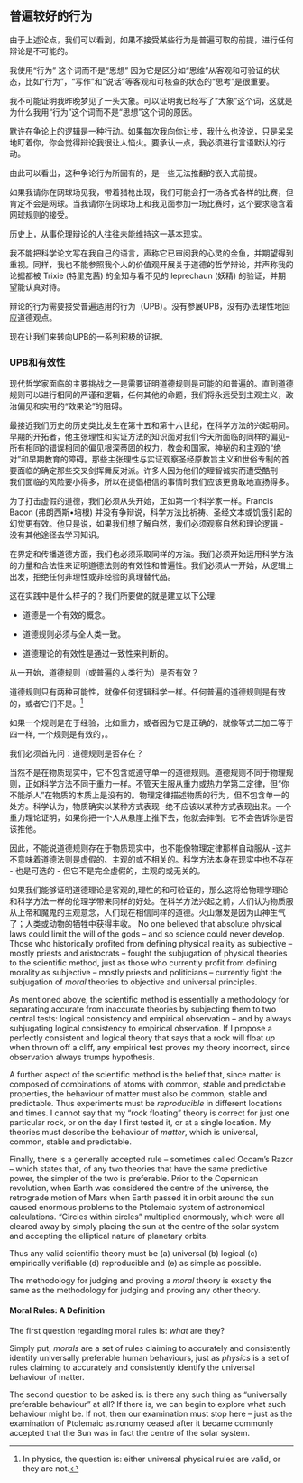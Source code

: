 ## 普遍较好的行为

由于上述论点，我们可以看到，如果不接受某些行为是普遍可取的前提，进行任何辩论是不可能的。

我使用“行为” 这个词而不是“思想” 因为它是区分如“思维”从客观和可验证的状态，比如“行为”，“写作”和“说话”等客观和可核查的状态的“思考”是很重要。

我不可能证明我昨晚梦见了一头大象。可以证明我已经写了“大象”这个词，这就是为什么我用“行为”这个词而不是“思想”这个词的原因。

默许在争论上的逻辑是一种行动。如果每次我向你让步，我什么也没说，只是呆呆地盯着你，你会觉得辩论我很让人恼火。要承认一点，我必须进行言语默认的行动。

由此可以看出，这种争论行为所固有的，是一些无法推翻的嵌入式前提。

如果我请你在网球场见我，带着猎枪出现，我们可能会打一场各式各样的比赛，但肯定不会是网球。当我请你在网球场上和我见面参加一场比赛时，这个要求隐含着网球规则的接受。

历史上，从事伦理辩论的人往往未能维持这一基本现实。

我不能把科学论文写在我自己的语言，声称它已审阅我的心灵的金鱼，并期望得到重视。同样，我也不能参照我个人的价值观开展关于道德的哲学辩论，并声称我的论据都被 Trixie (特里克茜) 的全知与看不见的 leprechaun (妖精) 的验证，并期望能认真对待。

辩论的行为需要接受普遍适用的行为（UPB）。没有参展UPB，没有办法理性地回应道德观点。 

现在让我们来转向UPB的一系列积极的证据。

### UPB和有效性

现代哲学家面临的主要挑战之一是需要证明道德规则是可能的和普遍的。直到道德规则可以进行相同的严谨和逻辑，任何其他的命题，我们将永远受到主观主义，政治偏见和实用的“效果论”的阻碍。

最接近我们历史的历史类比发生在第十五和第十六世纪，在科学方法的兴起期间。早期的开拓者，他主张理性和实证方法的知识面对我们今天所面临的同样的偏见–所有相同的错误相同的偏见根深蒂固的权力，教会和国家，神秘的和主观的“绝对”和早期教育的障碍。那些主张理性与实证观察圣经原教旨主义和世俗专制的首要面临的确定那些交叉剑挥舞反对派。许多人因为他们的理智诚实而遭受酷刑 – 我们面临的风险要小得多，所以在提倡相信的事情时我们应该更勇敢地宣扬得多。

为了打击虚假的道德，我们必须从头开始，正如第一个科学家一样。Francis Bacon (弗朗西斯•培根) 并没有争辩说，科学方法比祈祷、圣经文本或饥饿引起的幻觉更有效。他只是说，如果我们想了解自然，我们必须观察自然和理论逻辑 - 没有其他途径去学习知识。

在界定和传播道德方面，我们也必须采取同样的方法。我们必须开始运用科学方法的力量和合法性来证明道德法则的有效性和普遍性。我们必须从一开始，从逻辑上出发，拒绝任何非理性或非经验的真理替代品。

这在实践中是什么样子的？我们所要做的就是建立以下公理:

- 道德是一个有效的概念。

- 道德规则必须与全人类一致。

- 道德理论的有效性是通过一致性来判断的。

从一开始，道德规则（或普遍的人类行为）是否有效？

道德规则只有两种可能性，就像任何逻辑科学一样。任何普遍的道德规则是有效的，或者它们不是。[^6]

如果一个规则是在于经验，比如重力，或者因为它是正确的，就像等式二加二等于四一样, 一个规则是有效的，。

我们必须首先问：道德规则是否存在？

当然不是在物质现实中，它不包含或遵守单一的道德规则。道德规则不同于物理规则，正如科学方法不同于重力一样。不管天生服从重力或热力学第二定律，但“你不能杀人”在物质的本质上是没有的。物理定律描述物质的行为，但不包含单一的处方。科学认为，物质确实以某种方式表现 -绝不应该以某种方式表现出来。一个重力理论证明，如果你把一个人从悬崖上推下去，他就会摔倒。它不会告诉你是否该推他。

因此，不能说道德规则存在于物质现实中，也不能像物理定律那样自动服从 -这并不意味着道德法则是虚假的、主观的或不相关的。科学方法本身在现实中也不存在 - 也是可选的 - 但它不是完全虚假的，主观的或无关的。

如果我们能够证明道德理论是客观的,理性的和可验证的，那么这将给物理学理论和科学方法一样的伦理学带来同样的好处。在科学方法兴起之前，人们认为物质服从上帝和魔鬼的主观意念，人们现在相信同样的道德。火山爆发是因为山神生气了；人类或动物的牺牲中获得丰收。 No one believed that absolute physical laws could limit the will of the gods – and so science could never develop. Those who historically profited from defining physical reality as subjective – mostly priests and aristocrats – fought the subjugation of physical theories to the scientific method, just as those who currently profit from defining morality as subjective – mostly priests and politicians – currently fight the subjugation of *moral* theories to objective and universal principles.

As mentioned above, the scientific method is essentially a methodology for separating accurate from inaccurate theories by subjecting them to two central tests: logical consistency and empirical observation – and by always subjugating logical consistency to empirical observation. If I propose a perfectly consistent and logical theory that says that a rock will float *up* when thrown off a cliff, any empirical test proves my theory incorrect, since observation always trumps hypothesis.

A further aspect of the scientific method is the belief that, since matter is composed of combinations of atoms with common, stable and predictable properties, the behaviour of matter must also be common, stable and predictable. Thus experiments must be *reproducible* in different locations and times. I cannot say that my “rock floating” theory is correct for just one particular rock, or on the day I first tested it, or at a single location. My theories must describe the behaviour of *matter*, which is universal, common, stable and predictable.

Finally, there is a generally accepted rule – sometimes called Occam’s Razor – which states that, of any two theories that have the same predictive power, the simpler of the two is preferable. Prior to the Copernican revolution, when Earth was considered the centre of the universe, the retrograde motion of Mars when Earth passed it in orbit around the sun caused enormous problems to the Ptolemaic system of astronomical calculations. “Circles within circles” multiplied enormously, which were all cleared away by simply placing the sun at the centre of the solar system and accepting the elliptical nature of planetary orbits.

Thus any valid scientific theory must be (a) universal (b) logical (c) empirically verifiable (d) reproducible and (e) as simple as possible.

The methodology for judging and proving a *moral* theory is exactly the same as the methodology for judging and proving any other theory.

#### Moral Rules: A Definition

The first question regarding moral rules is: *what* are they?

Simply put, *morals* are a set of rules claiming to accurately and consistently identify universally preferable human behaviours, just as *physics* is a set of rules claiming to accurately and consistently identify the universal behaviour of matter.

The second question to be asked is: is there any such thing as “universally preferable behaviour” at all? If there is, we can begin to explore what such behaviour might be. If not, then our examination must stop here – just as the examination of Ptolemaic astronomy ceased after it became commonly accepted that the Sun was in fact the centre of the solar system.

[^6]: In physics, the question is: either universal physical rules are valid, or they are not.
